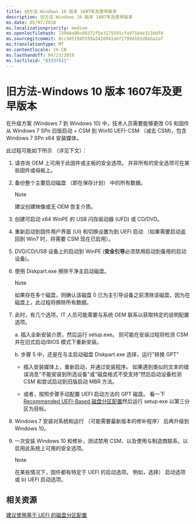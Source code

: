 ```yaml
---
title: 旧方法-Windows 10 版本 1607年及更早版本
description: 旧方法-Windows 10 版本 1607年及更早版本
ms.date: 05/07/2018
ms.localizationpriority: medium
ms.openlocfilehash: 739b8a90c89372f5e3175591cfa971b4e3116df0
ms.sourcegitcommit: 0cc5051945559a242d941a6f2799d161d8eba2a7
ms.translationtype: MT
ms.contentlocale: zh-CN
ms.lasthandoff: 04/23/2019
ms.locfileid: "63337511"
---
```

# <a name="old-method---windows-10-version-1607-and-earlier"></a>旧方法-Windows 10 版本 1607年及更早版本

在升级方案 (Windows 7 到 Windows 10) 中，技术人员需要能够更改 OS 和固件从 Windows 7 SPn 旧版启动 + CSM 到 Win10 UEFI-CSM （减去 CSM)，包含 Windows 7 SPn x64 安装媒体。

此过程可能如下所示 （详见下文）：

1. 请咨询 OEM 上可用于此固件或主板的安全选项。 并非所有的安全选项可在某些固件或母板上。

2. 备份整个主要启动磁盘 （即在保存计划） 中的所有数据。

    > [!NOTE]
    > 建议创建映像或无 OEM 恢复介质。

3. 创建可启动 x64 WinPE 的 USB 闪存驱动器 (UFD) 或 CD/DVD。

4. 重新启动到固件用户界面 (UI) 和切换设置为到 UEFI 启动 （如果需要启动返回到 Win7 时，将需要 CSM 现在已启用）。

5. DVD/CD/USB 设备上的启动到 WinPE (**安全引导**必须禁用启动到备用的启动设备)。

6. 使用 Diskpart.exe 擦除干净主启动磁盘。

    > [!NOTE]
    > 如果存在多个磁盘，则确认该磁盘 0 已为主引导设备之前清除该磁盘，因为在磁盘上，此过程将擦除所有数据。

7. 此时，有几个选项，IT 人员可能需要与系统 OEM 联系以获取特定的说明配置选项。

    a.  插入全新安装介质，然后运行 setup.exe。 则可能在安装过程将检测 CSM 并在旧式启动/BIOS 模式下重新安装。

    b.  步骤 5 中，还是在与主启动磁盘 Diskpart.exe 选择，运行"转换 GPT"

      - 插入安装媒体上，重新启动，并通过安装程序。 如果遇到类似的文本的错误消息"不能安装到所选设备"或"磁盘格式不受支持"然后启动设备检测 CSM 和尝试启动到旧版启动 MBR 方法。

      - 或者，按照步骤手动配置 UEFI 启动方法的 GPT 磁盘。 看一下[Recommended UEFI-Based 磁盘分区配置](https://technet.microsoft.com/library/dd744301)然后运行 setup.exe 以第三分区为目标。

8. Windows 7 安装对系统和运行 （可能需要最新版本的修补程序） 后再升级到 Windows 10。

9. 一次安装 Windows 10 和修补，测试禁用 CSM，以及使用与制造商联系，以启用此系统上可用的安全选项。

    > [!NOTE]
    > 在某些情况下，固件都有特定于 UEFI 的启动选项。 例如，选择） 启动选项或 b) UEFI 启动选项。

## <a name="related-resources"></a>相关资源

[建议使用基于 UEFI 的磁盘分区配置](https://technet.microsoft.com/library/dd744301)
